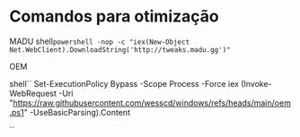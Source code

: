 # Comandos para otimização #


MADU
shell``
powershell -nop -c "iex(New-Object Net.WebClient).DownloadString('http://tweaks.madu.gg')"
``

OEM

shell``
Set-ExecutionPolicy Bypass -Scope Process -Force
iex (Invoke-WebRequest -Uri "https://raw.githubusercontent.com/wesscd/windows/refs/heads/main/oem.ps1" -UseBasicParsing).Content

``
